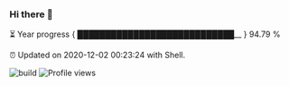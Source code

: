 ### Hi there 👋

⏳ Year progress { ████████████████████████████__ } 94.79 %

⏰ Updated on 2020-12-02 00:23:24 with Shell.

![build](https://github.com/shenxianpeng/shenxianpeng/workflows/build/badge.svg) ![Profile views](https://gpvc.arturio.dev/shenxianpeng)